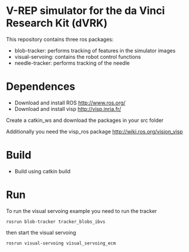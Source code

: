 V-REP simulator for the da Vinci Research Kit (dVRK)
====================
This repository contains three ros packages:

* blob-tracker: performs tracking of features in the simulator images
* visual-servoing: contains the robot control functions
* needle-tracker: performs tracking of the needle

# Dependences
* Download and install ROS http://www.ros.org/
* Download and install visp http://visp.inria.fr/


Create a catkin_ws and download the packages in your src folder

Additionally you need the visp_ros package  http://wiki.ros.org/vision_visp

# Build
* Build using catkin build

# Run
To run the visual servoing example you need to run the tracker

`rosrun blob-tracker tracker_blobs_ibvs`

then start the visual servoing

`rosrun visual-servoing visual_servoing_ecm`

